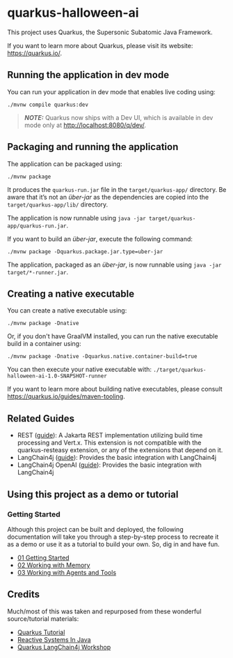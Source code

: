 # quarkus-halloween-ai

This project uses Quarkus, the Supersonic Subatomic Java Framework.

If you want to learn more about Quarkus, please visit its website: <https://quarkus.io/>.

## Running the application in dev mode

You can run your application in dev mode that enables live coding using:

```shell script
./mvnw compile quarkus:dev
```

> **_NOTE:_**  Quarkus now ships with a Dev UI, which is available in dev mode only at <http://localhost:8080/q/dev/>.

## Packaging and running the application

The application can be packaged using:

```shell script
./mvnw package
```

It produces the `quarkus-run.jar` file in the `target/quarkus-app/` directory.
Be aware that it’s not an _über-jar_ as the dependencies are copied into the `target/quarkus-app/lib/` directory.

The application is now runnable using `java -jar target/quarkus-app/quarkus-run.jar`.

If you want to build an _über-jar_, execute the following command:

```shell script
./mvnw package -Dquarkus.package.jar.type=uber-jar
```

The application, packaged as an _über-jar_, is now runnable using `java -jar target/*-runner.jar`.

## Creating a native executable

You can create a native executable using:

```shell script
./mvnw package -Dnative
```

Or, if you don't have GraalVM installed, you can run the native executable build in a container using:

```shell script
./mvnw package -Dnative -Dquarkus.native.container-build=true
```

You can then execute your native executable with: `./target/quarkus-halloween-ai-1.0-SNAPSHOT-runner`

If you want to learn more about building native executables, please consult <https://quarkus.io/guides/maven-tooling>.

## Related Guides

- REST ([guide](https://quarkus.io/guides/rest)): A Jakarta REST implementation utilizing build time processing and Vert.x. This extension is not 
compatible with the quarkus-resteasy extension, or any of the extensions that depend on it.
- LangChain4j ([guide](https://docs.quarkiverse.io/quarkus-langchain4j/dev/index.html)): Provides the basic integration with LangChain4j
- LangChain4j OpenAI ([guide](https://docs.quarkiverse.io/quarkus-langchain4j/dev/index.html)): Provides the basic integration with LangChain4j

## Using this project as a demo or tutorial

### Getting Started

Although this project can be built and deployed, the following documentation will take you through a step-by-step 
process to recreate it as a demo or use it as a tutorial to build your own.  So, dig in and have fun.

- [01 Getting Started](./docs/01-getting-started.md)
- [02 Working with Memory](./docs/02-working-with-memory.md)
- [03 Working with Agents and Tools](./docs/03-working-with-agents-and-tools.md)



## Credits

Much/most of this was taken and repurposed from these wonderful source/tutorial materials:

- [Quarkus Tutorial](https://redhat-developer-demos.github.io/quarkus-tutorial/quarkus-tutorial/index.html)
- [Reactive Systems In Java](https://github.com/cescoffier/reactive-systems-in-java)
- [Quarkus LangChain4j Workshop](https://github.com/cescoffier/quarkus-langchain4j-workshop)

